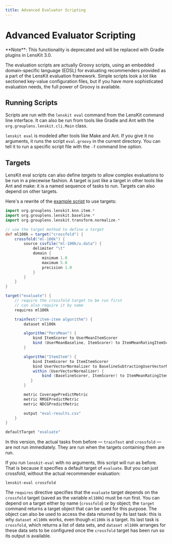 ```yaml
---
title: Advanced Evaluator Scripting
---
```


# Advanced Evaluator Scripting

<aside markdown="1">
**Note**: This functionality is deprecated and will be replaced with Gradle plugins in LensKit 3.0.
</aside>

The evaluation scripts are actually Groovy scripts, using an embedded
domain-specific language (EDSL) for evaluating recommenders provided as a part
of the LensKit evaluation framework.  Simple scripts look a lot like sectioned
key-value configuration files, but if you have more sophisticated evaluation
needs, the full power of Groovy is available.

## Running Scripts

Scripts are run with the `lenskit eval` command from the LensKit command line
interface.  It can also be run from tools like Gradle and Ant with the
`org.grouplens.lenskit.cli.Main` class.

`lenskit eval` is modeled after tools like Make and Ant.  If you give it no
arguments, it runs the script `eval.groovy` in the current directory.  You can
tell it to run a specific script file with the `-f` command line option.

## Targets

LensKit eval scripts can also define *targets* to allow complex evaluations to be run in a piecewise fashion.  A target is just like a target in other tools like Ant and make: it is a named sequence of tasks to run.  Targets can also depend on other targets.

Here's a rewrite of the [example script](../quickstart/) to use targets:

~~~groovy
import org.grouplens.lenskit.knn.item.*
import org.grouplens.lenskit.baseline.*
import org.grouplens.lenskit.transform.normalize.*

// use the target method to define a target
def ml100k = target("crossfold") {
    crossfold("ml-100k") {
        source csvfile("ml-100k/u.data") {
            delimiter "\t"
            domain {
                minimum 1.0
                maximum 5.0
                precision 1.0
            }
        }
    }
}

target("evaluate") {
    // require the crossfold target to be run first
    // can also require it by name
    requires ml100k

    trainTest("item-item algorithm") {
        dataset ml100k

        algorithm("PersMean") {
            bind ItemScorer to UserMeanItemScorer
            bind (UserMeanBaseline, ItemScorer) to ItemMeanRatingItemScorer
        }

        algorithm("ItemItem") {
            bind ItemScorer to ItemItemScorer
            bind UserVectorNormalizer to BaselineSubtractingUserVectorNormalizer
            within (UserVectorNormalizer) {
                bind (BaselineScorer, ItemScorer) to ItemMeanRatingItemScorer
           }
        }

        metric CoveragePredictMetric
        metric RMSEPredictMetric
        metric NDCGPredictMetric

        output "eval-results.csv"
    }
}

defaultTarget "evaluate"
~~~

In this version, the actual tasks from before — `trainTest` and `crossfold` — are not run immediately.  They are run when the targets containing them are run.

If you run `lenskit-eval` with no arguments, this script will run as before.  That is because it specifies a default target of `evaluate`.  But you can just crossfold, without the actual recommender evaluation:

    lenskit-eval crossfold

The `requires` directive specifies that the `evaluate` target depends on the `crossfold` target (saved as the variable `ml100k`) must be run first.  You can depend on a target either by name (`crossfold`) or by object; the `target` command returns a target object that can be used for this purpose.  The object can also be used to access the data returned by its last task: this is why `dataset ml100k` works, even though `ml100k` is a target.  Its last task is `crossfold`, which returns a list of data sets, and `dataset ml100k` arranges for these data sets to be configured once the `crossfold` target has been run so its output is available.
